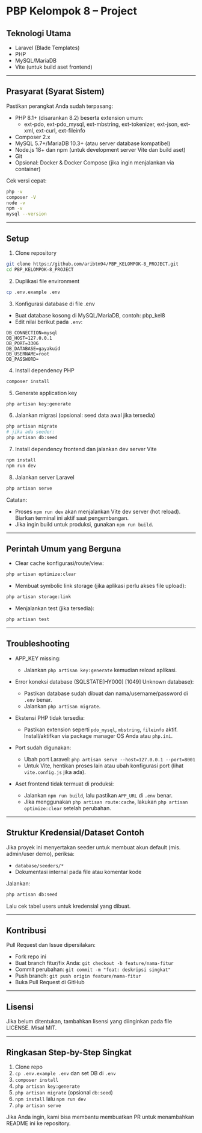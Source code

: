 # PBP Kelompok 8 – Project

## Teknologi Utama
- Laravel (Blade Templates)
- PHP
- MySQL/MariaDB
- Vite (untuk build aset frontend)

---

## Prasyarat (Syarat Sistem)

Pastikan perangkat Anda sudah terpasang:
- PHP 8.1+ (disarankan 8.2) beserta extension umum:
  - ext-pdo, ext-pdo_mysql, ext-mbstring, ext-tokenizer, ext-json, ext-xml, ext-curl, ext-fileinfo
- Composer 2.x
- MySQL 5.7+/MariaDB 10.3+ (atau server database kompatibel)
- Node.js 18+ dan npm (untuk development server Vite dan build aset)
- Git
- Opsional: Docker & Docker Compose (jika ingin menjalankan via container)

Cek versi cepat:
```bash
php -v
composer -V
node -v
npm -v
mysql --version
```

---

## Setup

1) Clone repository
```bash
git clone https://github.com/aribtm94/PBP_KELOMPOK-8_PROJECT.git
cd PBP_KELOMPOK-8_PROJECT
```

2) Duplikasi file environment
```bash
cp .env.example .env
```

3) Konfigurasi database di file .env
- Buat database kosong di MySQL/MariaDB, contoh: pbp_kel8
- Edit nilai berikut pada `.env`:
```
DB_CONNECTION=mysql
DB_HOST=127.0.0.1
DB_PORT=3306
DB_DATABASE=gayakuid
DB_USERNAME=root
DB_PASSWORD=
```

4) Install dependency PHP
```bash
composer install
```

5) Generate application key
```bash
php artisan key:generate
```

6) Jalankan migrasi (opsional: seed data awal jika tersedia)
```bash
php artisan migrate
# jika ada seeder:
php artisan db:seed
```

7) Install dependency frontend dan jalankan dev server Vite
```bash
npm install
npm run dev
```

8) Jalankan server Laravel
```bash
php artisan serve
```

Catatan:
- Proses `npm run dev` akan menjalankan Vite dev server (hot reload). Biarkan terminal ini aktif saat pengembangan.
- Jika ingin build untuk produksi, gunakan `npm run build`.

---

## Perintah Umum yang Berguna

- Clear cache konfigurasi/route/view:
```bash
php artisan optimize:clear
```

- Membuat symbolic link storage (jika aplikasi perlu akses file upload):
```bash
php artisan storage:link
```

- Menjalankan test (jika tersedia):
```bash
php artisan test
```

---

## Troubleshooting

- APP_KEY missing:
  - Jalankan `php artisan key:generate` kemudian reload aplikasi.

- Error koneksi database (SQLSTATE[HY000] [1049] Unknown database):
  - Pastikan database sudah dibuat dan nama/username/password di `.env` benar.
  - Jalankan `php artisan migrate`.

- Ekstensi PHP tidak tersedia:
  - Pastikan extension seperti `pdo_mysql`, `mbstring`, `fileinfo` aktif. Install/aktifkan via package manager OS Anda atau `php.ini`.

- Port sudah digunakan:
  - Ubah port Laravel: `php artisan serve --host=127.0.0.1 --port=8001`
  - Untuk Vite, hentikan proses lain atau ubah konfigurasi port (lihat `vite.config.js` jika ada).

- Aset frontend tidak termuat di produksi:
  - Jalankan `npm run build`, lalu pastikan `APP_URL` di `.env` benar.
  - Jika menggunakan `php artisan route:cache`, lakukan `php artisan optimize:clear` setelah perubahan.

---

## Struktur Kredensial/Dataset Contoh

Jika proyek ini menyertakan seeder untuk membuat akun default (mis. admin/user demo), periksa:
- `database/seeders/*`
- Dokumentasi internal pada file atau komentar kode

Jalankan:
```bash
php artisan db:seed
```
Lalu cek tabel users untuk kredensial yang dibuat.

---

## Kontribusi

Pull Request dan Issue dipersilakan:
- Fork repo ini
- Buat branch fitur/fix Anda: `git checkout -b feature/nama-fitur`
- Commit perubahan: `git commit -m "feat: deskripsi singkat"`
- Push branch: `git push origin feature/nama-fitur`
- Buka Pull Request di GitHub

---

## Lisensi

Jika belum ditentukan, tambahkan lisensi yang diinginkan pada file LICENSE. Misal MIT.

---

## Ringkasan Step-by-Step Singkat

1. Clone repo
2. `cp .env.example .env` dan set DB di `.env`
3. `composer install`
4. `php artisan key:generate`
5. `php artisan migrate` (opsional `db:seed`)
6. `npm install` lalu `npm run dev`
7. `php artisan serve`

Jika Anda ingin, kami bisa membantu membuatkan PR untuk menambahkan README ini ke repository.